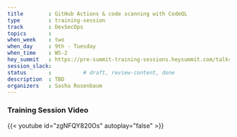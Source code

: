 ```yaml
---
title        : GitHub Actions & code scanning with CodeQL
type         : training-session
track        : DevSecOps
topics       : 
when_week    : two
when_day     : 9th - Tuesday
when_time    : WS-2
hey_summit   : https://pre-summit-training-sessions.heysummit.com/talks/github-actions-codeql-security/
session_slack:
status       :          # draft, review-content, done
description  : TBD
organizers   : Sasha Rosenbaum
---
```


### Training Session Video

{{< youtube id="zgNFQY820Os" autoplay="false" >}} 